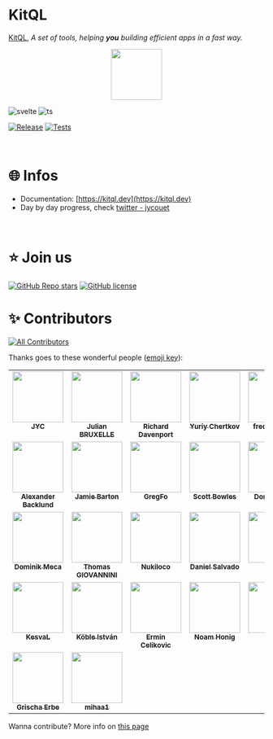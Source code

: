 # KitQL

[KitQL](https://github.com/jycouet/kitql#kitql), _A set of tools, helping **you** building efficient apps in a fast way._

<p align="center">
  <img src="./logo.svg" width="100" />
</p>

![svelte](https://img.shields.io/badge/powered%20by-SvelteKit-FF3C02.svg?style=flat&logo=svelte)
![ts](https://img.shields.io/badge/language-typescript-blue.svg?style=flat&logo=typescript)

[![Release](https://github.com/jycouet/kitql/actions/workflows/release.yml/badge.svg)](https://github.com/jycouet/kitql/actions/workflows/release.yml)
[![Tests](https://github.com/jycouet/kitql/actions/workflows/ci.yml/badge.svg)](https://github.com/jycouet/kitql/actions/workflows/ci.yml)

<br />

# 🌐 Infos

- Documentation: [https://kitql.dev](https://kitql.dev)
- Day by day progress, check [twitter - jycouet](https://twitter.com/jycouet/status/1486052645567672324)

<br />

# ⭐️ Join us

[![GitHub Repo stars](https://img.shields.io/github/stars/jycouet/kitql?logo=github&label=KitQL&color=#4ACC31)](https://github.com/jycouet/kitql)
[![GitHub license](https://img.shields.io/badge/license-MIT-gree.svg)](./LICENSE)

# ✨ Contributors

<!-- ALL-CONTRIBUTORS-BADGE:START - Do not remove or modify this section -->
[![All Contributors](https://img.shields.io/badge/all_contributors-30-orange.svg)](#contributors)
<!-- ALL-CONTRIBUTORS-BADGE:END -->

Thanks goes to these wonderful people ([emoji key](https://allcontributors.org/docs/en/emoji-key)):

<!-- ALL-CONTRIBUTORS-LIST:START - Do not remove or modify this section -->
<!-- prettier-ignore-start -->
<!-- markdownlint-disable -->
<table>
  <tbody>
    <tr>
      <td align="center" valign="top" width="14.28%"><a href="http://www.dynamicprocess.io"><img src="https://avatars.githubusercontent.com/u/5312607?v=4" width="100px;" alt=""/><br /><sub><b>JYC</b></sub></a></td>
      <td align="center" valign="top" width="14.28%"><a href="http://linkedin.com/in/julian-bruxelle"><img src="https://avatars.githubusercontent.com/u/36154424?v=4" width="100px;" alt=""/><br /><sub><b>Julian BRUXELLE</b></sub></a></td>
      <td align="center" valign="top" width="14.28%"><a href="https://github.com/richarddavenport"><img src="https://avatars.githubusercontent.com/u/3596012?v=4" width="100px;" alt=""/><br /><sub><b>Richard Davenport</b></sub></a></td>
      <td align="center" valign="top" width="14.28%"><a href="https://github.com/cya"><img src="https://avatars.githubusercontent.com/u/795915?v=4" width="100px;" alt=""/><br /><sub><b>Yuriy Chertkov</b></sub></a></td>
      <td align="center" valign="top" width="14.28%"><a href="https://github.com/frederikhors"><img src="https://avatars.githubusercontent.com/u/41120635?v=4" width="100px;" alt=""/><br /><sub><b>frederikhors</b></sub></a></td>
      <td align="center" valign="top" width="14.28%"><a href="https://scottspence.com"><img src="https://avatars.githubusercontent.com/u/234708?v=4" width="100px;" alt=""/><br /><sub><b>Scott Spence</b></sub></a></td>
      <td align="center" valign="top" width="14.28%"><a href="http://szery.net.pl"><img src="https://avatars.githubusercontent.com/u/4786095?v=4" width="100px;" alt=""/><br /><sub><b>Łukasz Wiśniewski</b></sub></a></td>
    </tr>
    <tr>
      <td align="center" valign="top" width="14.28%"><a href="https://github.com/AlexanderBacklund"><img src="https://avatars.githubusercontent.com/u/22005025?v=4" width="100px;" alt=""/><br /><sub><b>Alexander Backlund</b></sub></a></td>
      <td align="center" valign="top" width="14.28%"><a href="https://graphql.wtf"><img src="https://avatars.githubusercontent.com/u/950181?v=4" width="100px;" alt=""/><br /><sub><b>Jamie Barton</b></sub></a></td>
      <td align="center" valign="top" width="14.28%"><a href="https://github.com/gregoryforel"><img src="https://avatars.githubusercontent.com/u/4669234?v=4" width="100px;" alt=""/><br /><sub><b>GregFo</b></sub></a></td>
      <td align="center" valign="top" width="14.28%"><a href="https://github.com/scottBowles"><img src="https://avatars.githubusercontent.com/u/59491167?v=4" width="100px;" alt=""/><br /><sub><b>Scott Bowles</b></sub></a></td>
      <td align="center" valign="top" width="14.28%"><a href="http://happycollision.com"><img src="https://avatars.githubusercontent.com/u/3663628?v=4" width="100px;" alt=""/><br /><sub><b>Don Denton</b></sub></a></td>
      <td align="center" valign="top" width="14.28%"><a href="https://github.com/B2o5T"><img src="https://avatars.githubusercontent.com/u/7361780?v=4" width="100px;" alt=""/><br /><sub><b>Dimitri POSTOLOV</b></sub></a></td>
      <td align="center" valign="top" width="14.28%"><a href="https://github.com/nikfp"><img src="https://avatars.githubusercontent.com/u/46945607?v=4" width="100px;" alt=""/><br /><sub><b>Nik F P</b></sub></a></td>
    </tr>
    <tr>
      <td align="center" valign="top" width="14.28%"><a href="https://github.com/dminikm"><img src="https://avatars.githubusercontent.com/u/9631648?v=4" width="100px;" alt=""/><br /><sub><b>Dominik Meca</b></sub></a></td>
      <td align="center" valign="top" width="14.28%"><a href="https://github.com/Giovannini"><img src="https://avatars.githubusercontent.com/u/5586669?v=4" width="100px;" alt=""/><br /><sub><b>Thomas GIOVANNINI</b></sub></a></td>
      <td align="center" valign="top" width="14.28%"><a href="https://github.com/Nukiloco"><img src="https://avatars.githubusercontent.com/u/16618467?v=4" width="100px;" alt=""/><br /><sub><b>Nukiloco</b></sub></a></td>
      <td align="center" valign="top" width="14.28%"><a href="http://danielsalvado.com"><img src="https://avatars.githubusercontent.com/u/9869755?v=4" width="100px;" alt=""/><br /><sub><b>Daniel Salvado</b></sub></a></td>
      <td align="center" valign="top" width="14.28%"><a href="https://github.com/dztek"><img src="https://avatars.githubusercontent.com/u/94202437?v=4" width="100px;" alt=""/><br /><sub><b>dztek</b></sub></a></td>
      <td align="center" valign="top" width="14.28%"><a href="https://github.com/david-plugge"><img src="https://avatars.githubusercontent.com/u/59972093?v=4" width="100px;" alt=""/><br /><sub><b>David Plugge</b></sub></a></td>
      <td align="center" valign="top" width="14.28%"><a href="https://github.com/steven-crespo"><img src="https://avatars.githubusercontent.com/u/2317818?v=4" width="100px;" alt=""/><br /><sub><b>Steve Crespo</b></sub></a></td>
    </tr>
    <tr>
      <td align="center" valign="top" width="14.28%"><a href="https://kesval.com"><img src="https://avatars.githubusercontent.com/u/47763141?v=4" width="100px;" alt=""/><br /><sub><b>KesvaL</b></sub></a></td>
      <td align="center" valign="top" width="14.28%"><a href="http://kobleistvan.com"><img src="https://avatars.githubusercontent.com/u/6638917?v=4" width="100px;" alt=""/><br /><sub><b>Köble István</b></sub></a></td>
      <td align="center" valign="top" width="14.28%"><a href="http://celikovic.me"><img src="https://avatars.githubusercontent.com/u/4040457?v=4" width="100px;" alt=""/><br /><sub><b>Ermin Celikovic</b></sub></a></td>
      <td align="center" valign="top" width="14.28%"><a href="https://github.com/noam-honig"><img src="https://avatars.githubusercontent.com/u/16635859?v=4" width="100px;" alt=""/><br /><sub><b>Noam Honig</b></sub></a></td>
      <td align="center" valign="top" width="14.28%"><a href="https://icewolf.ca"><img src="https://avatars.githubusercontent.com/u/12853597?v=4" width="100px;" alt=""/><br /><sub><b>David</b></sub></a></td>
      <td align="center" valign="top" width="14.28%"><a href="https://github.com/tmarnet"><img src="https://avatars.githubusercontent.com/u/10536410?v=4" width="100px;" alt=""/><br /><sub><b>Thomas Marnet</b></sub></a></td>
      <td align="center" valign="top" width="14.28%"><a href="https://github.com/kran6a"><img src="https://avatars.githubusercontent.com/u/15054534?v=4" width="100px;" alt=""/><br /><sub><b>kran6a</b></sub></a></td>
    </tr>
    <tr>
      <td align="center" valign="top" width="14.28%"><a href="https://legrisch.com"><img src="https://avatars.githubusercontent.com/u/46897060?v=4" width="100px;" alt=""/><br /><sub><b>Grischa Erbe</b></sub></a></td>
      <td align="center" valign="top" width="14.28%"><a href="https://github.com/mihaa1"><img src="https://avatars.githubusercontent.com/u/15923264?v=4" width="100px;" alt=""/><br /><sub><b>mihaa1</b></sub></a></td>
    </tr>
  </tbody>
</table>

<!-- markdownlint-restore -->
<!-- prettier-ignore-end -->

<!-- ALL-CONTRIBUTORS-LIST:END -->

Wanna contribute? More info on [this page](./CONTRIBUTING.md)
